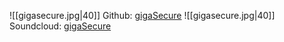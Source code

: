 ![[gigasecure.jpg|40]] Github: [gigaSecure](https://github.com/gigaSecure)
![[gigasecure.jpg|40]] Soundcloud: [gigaSecure](https://soundcloud.com/gigasec-music)
